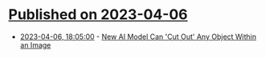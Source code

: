# [Published on 2023-04-06](index.md)

* [2023-04-06, 18:05:00](https://tech.slashdot.org/story/23/04/06/185247/new-ai-model-can-cut-out-any-object-within-an-image?utm_source=rss1.0mainlinkanon&utm_medium=feed) - [New AI Model Can 'Cut Out' Any Object Within an Image](https://tech.slashdot.org/story/23/04/06/185247/new-ai-model-can-cut-out-any-object-within-an-image?utm_source=rss1.0mainlinkanon&utm_medium=feed)
